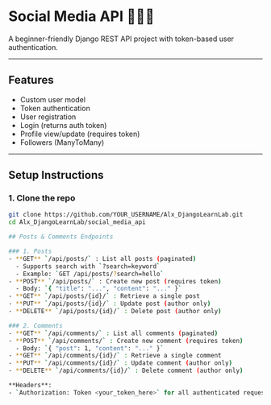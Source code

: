 # Social Media API 🧑‍🤝‍🧑

A beginner-friendly Django REST API project with token-based user authentication.

---

## Features

- Custom user model
- Token authentication
- User registration
- Login (returns auth token)
- Profile view/update (requires token)
- Followers (ManyToMany)

---

## Setup Instructions

### 1. Clone the repo
```bash
git clone https://github.com/YOUR_USERNAME/Alx_DjangoLearnLab.git
cd Alx_DjangoLearnLab/social_media_api

## Posts & Comments Endpoints

### 1. Posts
- **GET** `/api/posts/` : List all posts (paginated)
  - Supports search with `?search=keyword`
  - Example: `GET /api/posts/?search=hello`
- **POST** `/api/posts/` : Create new post (requires token)
  - Body: `{ "title": "...", "content": "..." }`
- **GET** `/api/posts/{id}/` : Retrieve a single post
- **PUT** `/api/posts/{id}/` : Update post (author only)
- **DELETE** `/api/posts/{id}/` : Delete post (author only)

### 2. Comments
- **GET** `/api/comments/` : List all comments (paginated)
- **POST** `/api/comments/` : Create new comment (requires token)
  - Body: `{ "post": 1, "content": "..." }`
- **GET** `/api/comments/{id}/` : Retrieve a single comment
- **PUT** `/api/comments/{id}/` : Update comment (author only)
- **DELETE** `/api/comments/{id}/` : Delete comment (author only)

**Headers**:  
- `Authorization: Token <your_token_here>` for all authenticated requests.

